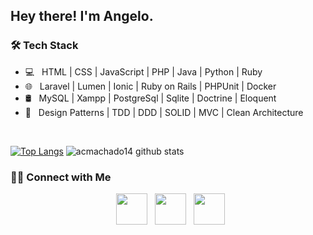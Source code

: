 

<!--
**acmachado14/acmachado14** is a ✨ _special_ ✨ repository because its `README.md` (this file) appears on your GitHub profile.

Here are some ideas to get you started:

- 🔭 I’m currently working on ...
- 🌱 I’m currently learning ...
- 👯 I’m looking to collaborate on ...
- 🤔 I’m looking for help with ...
- 💬 Ask me about ...
- 📫 How to reach me: ...
- 😄 Pronouns: ...
- ⚡ Fun fact: ...
-->

<h2> Hey there! I'm Angelo.</h2>

<!--
<h3> 👨🏻‍💻 About Me </h3>
- 🔭 &nbsp; I’m currently learning Flutter Application Development
- 🤔 &nbsp; Exploring new technologies and developing software solutions and quick hacks.
- 🎓 &nbsp; Studying Computer Science, computer programming and Mathematics.
- 💼 &nbsp; Android developer and front-end web developer.
- 🌱 &nbsp; Enthusiast in cyber Security and Artificial Intelligence .
- ✍️ &nbsp; Watching Anime and trying out latest design trends as hobbies/side hustles.
- ☕ &nbsp; I belive, a perfect cup of coffee can be the ultimate solution for any stress. 
-->

<h3>🛠 Tech Stack</h3>

- 💻 &nbsp; HTML | CSS | JavaScript | PHP | Java | Python | Ruby
- 🌐 &nbsp; Laravel | Lumen | Ionic | Ruby on Rails | PHPUnit | Docker
- 🛢 &nbsp; MySQL | Xampp | PostgreSql | Sqlite | Doctrine | Eloquent
- 📜 &nbsp; Design Patterns | TDD | DDD | SOLID | MVC | Clean Architecture


<!--<img align="center" src="https://github-readme-stats.vercel.app/api?username=caduxl007&include_all_commits=true&count_private=true&show_icons=true&line_height=20&title_color=7A7ADB&icon_color=2234AE&text_color=D3D3D3&bg_color=0,000000,130F40" alt="devSouvik's Github Stats"> -->

</br>

[![Top Langs](https://github-readme-stats.vercel.app/api/top-langs/?username=acmachado14&layout=demo&text_color=daf7dc&theme=ayu-mirage)](https://github.com/caduxl007/github-readme-stats)               ![acmachado14 github stats](https://github-readme-stats.vercel.app/api?username=acmachado14&show_icons=true&theme=ayu-mirage)


<h3> 🤝🏻 Connect with Me </h3>

<p align="center">  
&nbsp; <a href="https://www.instagram.com/acmachado14/" target="_blank" rel="noopener noreferrer"><img src="https://img.icons8.com/plasticine/100/000000/instagram-new.png" width="50" /></a>  
&nbsp; <a href="https://www.linkedin.com/in/%C3%A2ngelo-cupertino-9456b41b6/" target="_blank" rel="noopener noreferrer"><img src="https://img.icons8.com/plasticine/100/000000/linkedin.png" width="50" /></a>
&nbsp; <a href="cupertinoangelo13@gmail.com" target="_blank" rel="noopener noreferrer"><img src="https://img.icons8.com/plasticine/100/000000/gmail.png"  width="50" /></a>
</p>

<!--⭐️ From [devSouvik](https://github.com/caduxl007) --> 
